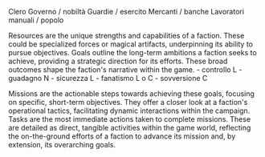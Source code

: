 Clero
Governo / nobiltà
Guardie / esercito
Mercanti / banche
Lavoratori manuali / popolo



Resources are the unique strengths and capabilities of a faction. These could be specialized forces or magical artifacts, underpinning its ability to pursue objectives.
Goals outline the long-term ambitions a faction seeks to achieve, providing a strategic direction for its efforts. These broad outcomes shape the faction's narrative within the game.
    - controllo L
    - guadagno N
    - sicurezza L
    - fanatismo L o C
    - sovversione C

Missions are the actionable steps towards achieving these goals, focusing on specific, short-term objectives. They offer a closer look at a faction's operational tactics, facilitating dynamic interactions within the campaign.
Tasks are the most immediate actions taken to complete missions. These are detailed as direct, tangible activities within the game world, reflecting the on-the-ground efforts of a faction to advance its mission and, by extension, its overarching goals.

